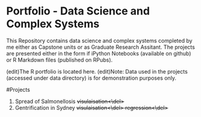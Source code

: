 # Portfolio - Data Science and Complex Systems
This Repository contains data science and complex systems completed by me either as Capstone units or as Graduate Research Assitant. The projects are presented either in the form if iPython Notebooks (available on github) or R Markdown files (published on RPubs).

(edit)The R portfolio is located here.
(edit)Note: Data used in the projects (accessed under data directory) is for demonstration purposes only.

#Projects
1. Spread of Salmonellosis
<del>visulaisation<\del>
2. Gentrification in Sydney
  <del>visulaisation<\del> <del>regression<\del>
